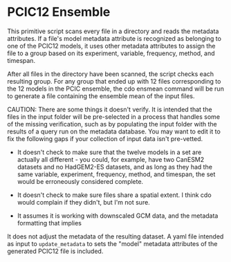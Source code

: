 # PCIC12 Ensemble

This primitive script scans every file in a directory and reads the metadata attributes. If a file's model metadata attribute is recognized as belonging to one of the PCIC12 models, it uses other metadata attributes to assign the file to a group based on its experiment, variable, frequency, method, and timespan.

After all files in the directory have been scanned, the script checks each resulting group. For any group that ended up with 12 files corresponding to the 12 models in the PCIC ensemble, the cdo ensmean command will be run to generate a file containing the ensemble mean of the input files.

CAUTION: There are some things it doesn't verify. It is intended that the files in the input folder will be pre-selected in a process that handles some of the missing verification, such as by populating the input folder with the results of a query run on the metadata database. You may want to edit it to fix the following gaps if your collection of input data isn't pre-vetted.

* It doesn't check to make sure that the twelve models in a set are actually all different - you could, for example, have two CanESM2 datasets and no HadGEM2-ES datasets, and as long as they had the same variable, experiment, frequency, method, and timespan, the set would be erroneously considered complete.

* It doesn't check to make sure files share a spatial extent. I think cdo would complain if they didn't, but I'm not sure.

* It assumes it is working with downscaled GCM data, and the metadata formatting that implies

It does not adjust the metadata of the resulting dataset. A yaml file intended as input to `update_metadata` to sets the "model" metadata attributes of the generated PCIC12 file is included.